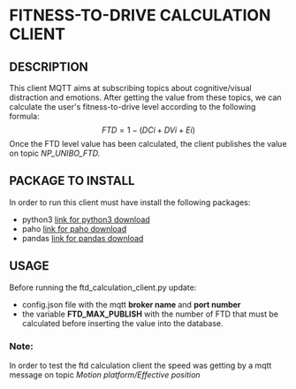 # FITNESS-TO-DRIVE CALCULATION CLIENT

## DESCRIPTION
This client MQTT aims at subscribing topics about cognitive/visual distraction and emotions. After getting the value from these topics, we can calculate the user's fitness-to-drive level according to the following formula:
$$FTD = 1 - (DCi + DVi + Ei)$$
Once the FTD level value has been calculated, the client publishes the value on topic _NP_UNIBO_FTD._

## PACKAGE TO INSTALL
In order to run this client must have install the following packages:
* python3 [link for python3 download](https://www.python.org/downloads/)
* paho [link for paho download](https://pypi.org/project/paho-mqtt/)
* pandas [link for pandas download](https://pandas.pydata.org/docs/getting_started/install.html)

## USAGE
Before running the ftd_calculation_client.py update:
* config.json file with the mqtt **broker name** and **port number**
* the variable **FTD_MAX_PUBLISH** with the number of FTD that must be calculated before inserting the value into the database.

### Note:
In order to test the ftd calculation client the speed was getting by a mqtt message on topic _Motion platform/Effective position_ 